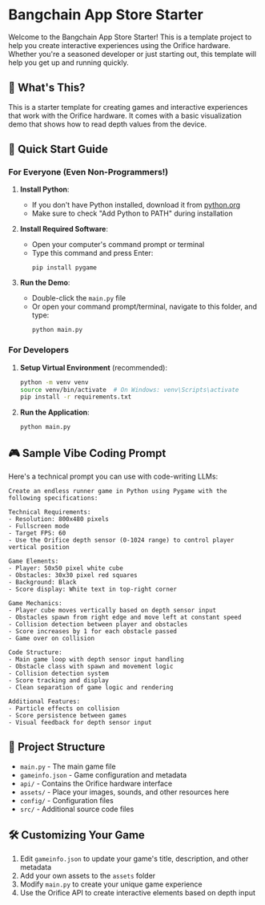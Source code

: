 # Bangchain App Store Starter

Welcome to the Bangchain App Store Starter! This is a template project to help you create interactive experiences using the Orifice hardware. Whether you're a seasoned developer or just starting out, this template will help you get up and running quickly.

## 🌟 What's This?

This is a starter template for creating games and interactive experiences that work with the Orifice hardware. It comes with a basic visualization demo that shows how to read depth values from the device.

## 🚀 Quick Start Guide

### For Everyone (Even Non-Programmers!)

1. **Install Python**: 
   - If you don't have Python installed, download it from [python.org](https://www.python.org/downloads/)
   - Make sure to check "Add Python to PATH" during installation

2. **Install Required Software**:
   - Open your computer's command prompt or terminal
   - Type this command and press Enter:
     ```
     pip install pygame
     ```

3. **Run the Demo**:
   - Double-click the `main.py` file
   - Or open your command prompt/terminal, navigate to this folder, and type:
     ```
     python main.py
     ```

### For Developers

1. **Setup Virtual Environment** (recommended):
   ```bash
   python -m venv venv
   source venv/bin/activate  # On Windows: venv\Scripts\activate
   pip install -r requirements.txt
   ```

2. **Run the Application**:
   ```bash
   python main.py
   ```

## 🎮 Sample Vibe Coding Prompt

Here's a technical prompt you can use with code-writing LLMs:

```
Create an endless runner game in Python using Pygame with the following specifications:

Technical Requirements:
- Resolution: 800x480 pixels
- Fullscreen mode
- Target FPS: 60
- Use the Orifice depth sensor (0-1024 range) to control player vertical position

Game Elements:
- Player: 50x50 pixel white cube
- Obstacles: 30x30 pixel red squares
- Background: Black
- Score display: White text in top-right corner

Game Mechanics:
- Player cube moves vertically based on depth sensor input
- Obstacles spawn from right edge and move left at constant speed
- Collision detection between player and obstacles
- Score increases by 1 for each obstacle passed
- Game over on collision

Code Structure:
- Main game loop with depth sensor input handling
- Obstacle class with spawn and movement logic
- Collision detection system
- Score tracking and display
- Clean separation of game logic and rendering

Additional Features:
- Particle effects on collision
- Score persistence between games
- Visual feedback for depth sensor input
```

## 📁 Project Structure

- `main.py` - The main game file
- `gameinfo.json` - Game configuration and metadata
- `api/` - Contains the Orifice hardware interface
- `assets/` - Place your images, sounds, and other resources here
- `config/` - Configuration files
- `src/` - Additional source code files

## 🛠️ Customizing Your Game

1. Edit `gameinfo.json` to update your game's title, description, and other metadata
2. Add your own assets to the `assets` folder
3. Modify `main.py` to create your unique game experience
4. Use the Orifice API to create interactive elements based on depth input
